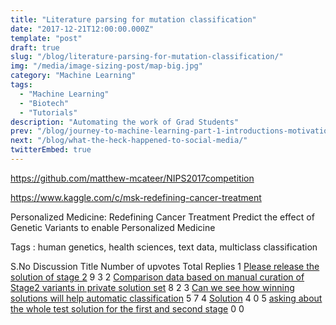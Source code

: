 ```yaml
---
title: "Literature parsing for mutation classification"
date: "2017-12-21T12:00:00.000Z"
template: "post"
draft: true
slug: "/blog/literature-parsing-for-mutation-classification/"
img: "/media/image-sizing-post/map-big.jpg"
category: "Machine Learning"
tags:
  - "Machine Learning"
  - "Biotech"
  - "Tutorials"
description: "Automating the work of Grad Students"
prev: "/blog/journey-to-machine-learning-part-1-introductions-motivations-and-roadmap/"
next: "/blog/what-the-heck-happened-to-social-media/"
twitterEmbed: true
---
```




https://github.com/matthew-mcateer/NIPS2017competition

https://www.kaggle.com/c/msk-redefining-cancer-treatment


Personalized Medicine: Redefining Cancer Treatment
Predict the effect of Genetic Variants to enable Personalized Medicine

Tags : human genetics, health sciences, text data, multiclass classification

S.No	Discussion Title	Number of upvotes	Total Replies
1	[Please release the solution of stage 2](https://www.kaggle.com/c/msk-redefining-cancer-treatment/discussion/40450)	9	3
2	[Comparison data based on manual curation of Stage2 variants in private solution set](https://www.kaggle.com/c/msk-redefining-cancer-treatment/discussion/42129)	8	2
3	[Can we see how winning solutions will help automatic classification](https://www.kaggle.com/c/msk-redefining-cancer-treatment/discussion/40470)	5	7
4	[Solution](https://www.kaggle.com/c/msk-redefining-cancer-treatment/discussion/40615)	4	0
5	[asking about the whole test solution for the first and second stage](https://www.kaggle.com/c/msk-redefining-cancer-treatment/discussion/52402)	0	0

